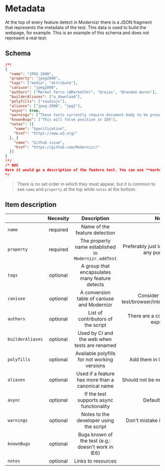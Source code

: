 # Metadata
At the top of every feature detect in Modernizr there is a JSON fragment that represents the metadata of the test. This data is used to build the webpage, for example.
This is an example of this schema and does not represent a real test: 
## Schema
```json
/*!
{
  "name": "JPEG 2000",
  "property": "jpeg2000",
  "tags": ["media", "attribute"],
  "caniuse": "jpeg2000",
  "authors": ["Markel Ferro (@MarkelFe)", "@rejas", "Brandom Aaron"],
  "builderAliases": ["a_download"],
  "polyfills": ["xaudiojs"],
  "aliases": ["jpeg-2000", "jpg2"],
  "async": true,
  "warnings": ["These tests currently require document.body to be present"],
  "knownBugs": ["This will false positive in IE6"],
  "notes": [{
    "name": "Specification",
    "href": "https://www.w3.org/"
  }, {
    "name": "Github issue",
    "href": "https://github.com/Modernizr/"
  }]
}
!*/
/* DOC
Here it would go a description of the feature test. You can use **markdown** here :)
*/
```
> There is no set order in which they must appear, but it is common to see `name` and `property` at the top while `notes` at the bottom.

## Item description
|                  | Necesity |                      Description                     |                           Notes                           |
|------------------|:--------:|:----------------------------------------------------:|:---------------------------------------------------------:|
| `name`           | required |             Name of the feature detection            |                                                           |
| `property`       | required | The property name established in `Modernizr.addTest` |     Preferably just lowercase, without any punctuation    |
| `tags`           | optional |    A group that encapsulates many feature detects    |                                                           |
| `caniuse`        | optional |      A conversion table of caniuse and Modernizr     | Consider adding it to test/browser/integration/caniuse.js |
| `authors`        | optional |          List of contributors of the script          |          There are a couple of ways to express it         |
| `builderAliases` | optional |     Used by CI and the web when tests are renamed    |                                                           |
| `polyfills`      | optional |     Available polyfills for not working versions     |               Add them in lib/polyfills.json              |
| `aliases`        | optional |   Used if a feature has more than a canonical name   |             Should not be needed in new tests             |
| `async`          | optional |       If the test supports async functionality       |                     Defaults to false                     |
| `warnings`       | optional |        Notes to the developer using the script       |               Don't mistake it for knownBugs              |
| `knownBugs`      | optional |  Bugs known of the test (e.g.: doesn't work in IE6)  |                                                           |
| `notes`          | optional |                  Links to resources                  |                                                           |